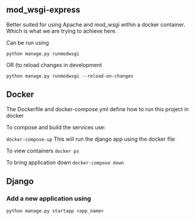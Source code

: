 ## mod_wsgi-express
Better suited for using Apache and mod_wsgi within a docker container. Which 
is what we are trying to achieve here.

Can be run using

`python manage.py runmodwsgi`

OR (to reload changes in development

`python manage.py runmodwsgi --reload-on-changes`


## Docker
The Dockerfile and docker-compose.yml define how to run this project in docker

To compose and build the services use:

`docker-compose-up` 
This will run the django app using the docker file

To view containers
`docker ps`

To bring application down
`docker-compose down`


## Django

### Add a new application using
`python manage.py startapp <app_name>`
